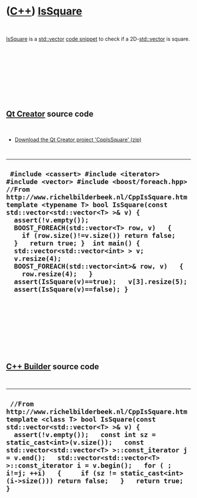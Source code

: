 
 

 

 

 

 

([C++](Cpp.md)) [IsSquare](CppIsSquare.md)
============================================

 

[IsSquare](CppIsSquare.md) is a [std::vector](CppVector.md) [code
snippet](CppCodeSnippets.md) to check if a
2D-[std::vector](CppVector.md) is square.

 

 

 

 

 

[Qt Creator](CppQtCreator.md) source code
------------------------------------------

 

-   [Download the Qt Creator project
    'CppIsSquare' (zip)](CppIsSquare.zip)

 

  -------------------------------------------------------------------------------------------------------------------------------------------------------------------------------------------------------------------------------------------------------------------------------------------------------------------------------------------------------------------------------------------------------------------------------------------------------------------------------------------------------------------------------------------------------------------------------------
  ` #include <cassert> #include <iterator> #include <vector> #include <boost/foreach.hpp>  //From http://www.richelbilderbeek.nl/CppIsSquare.htm template <typename T> bool IsSquare(const std::vector<std::vector<T> >& v) {   assert(!v.empty());   BOOST_FOREACH(std::vector<T> row, v)   {     if (row.size()!=v.size()) return false;   }   return true; }  int main() {   std::vector<std::vector<int> > v;   v.resize(4);   BOOST_FOREACH(std::vector<int>& row, v)   {     row.resize(4);   }   assert(IsSquare(v)==true);   v[3].resize(5);   assert(IsSquare(v)==false); }`
  -------------------------------------------------------------------------------------------------------------------------------------------------------------------------------------------------------------------------------------------------------------------------------------------------------------------------------------------------------------------------------------------------------------------------------------------------------------------------------------------------------------------------------------------------------------------------------------

 

 

 

 

 

[C++ Builder](CppBuilder.md) source code
-----------------------------------------

 

  ----------------------------------------------------------------------------------------------------------------------------------------------------------------------------------------------------------------------------------------------------------------------------------------------------------------------------------------------------------------------------------------------------------------------------------------------
  ` //From http://www.richelbilderbeek.nl/CppIsSquare.htm template <class T> bool IsSquare(const std::vector<std::vector<T> >& v) {   assert(!v.empty());   const int sz = static_cast<int>(v.size());   const std::vector<std::vector<T> >::const_iterator j = v.end();   std::vector<std::vector<T> >::const_iterator i = v.begin();   for ( ; i!=j; ++i)   {     if (sz != static_cast<int>(i->size())) return false;   }   return true; }`
  ----------------------------------------------------------------------------------------------------------------------------------------------------------------------------------------------------------------------------------------------------------------------------------------------------------------------------------------------------------------------------------------------------------------------------------------------

 

 

 

 

 

 

